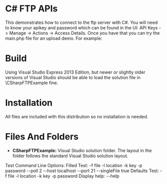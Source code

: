 C# FTP APIs
===========

This demonstrates how to connect to the ftp server with C#. You will need to know your apikey and password which can be found in the UI: API Keys -\> Manage -\> Actions -\> Access Details. Once you
have that you can try the main.php file for an upload demo. For example:

Build
=====

Using Visual Studio Express 2013 Edition, but newer or slightly older versions of Visual Studio should be able to load the solution file in \CSharpFTPExample fine.

Installation
============

All files are included with this distribution so no installation is needed.


Files And Folders
=================

* **CSharpFTPExample:** Visual Studio solution folder. The layout in the folder follows the standard Visual Studio solution layout.


Test Command Line Options:
Filled Test: -f file -l location -k key -p password --poll 2 --host localhost --port 21 --singleFile true
Defaults Test: -f file -l location -k key -p password
Display help: --help 